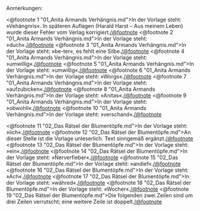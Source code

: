 <div class="anmerkungen">Anmerkungen:</div>

<@footnote 1 "01_Anita Armands Verhängnis.md">In der Vorlage steht: »Vehängnris«. In späteren Auflagen (Harald Harst – Aus meinem Leben) wurde dieser Fehler vom Verlag korrigiert.</@footnote>
<@footnote 2 "01_Anita Armands Verhängnis.md">In der Vorlage steht: »duch«.</@footnote>
<@footnote 3 "01_Anita Armands Verhängnis.md">In der Vorlage steht: »be-ter«, es fehlt eine Silbe.</@footnote>
<@footnote 4 "01_Anita Armands Verhängnis.md">In der Vorlage steht: »umwillig«.</@footnote>
<@footnote 5 "01_Anita Armands Verhängnis.md">In der Vorlage steht: »umwillig«.</@footnote>
<@footnote 6 "01_Anita Armands Verhängnis.md">In der Vorlage steht: »Worgs«.</@footnote>
<@footnote 7 "01_Anita Armands Verhängnis.md">In der Vorlage steht: »aufzubicken«.</@footnote>
<@footnote 8 "01_Anita Armands Verhängnis.md">In der Vorlage steht: »Anitas«.</@footnote>
<@footnote 9 "01_Anita Armands Verhängnis.md">In der Vorlage steht: »obwohll«.</@footnote>
<@footnote 10 "01_Anita Armands Verhängnis.md">In der Vorlage steht: »verschand«.</@footnote>

<@footnote 11 "02_Das Rätsel der Blumentöpfe.md">In der Vorlage steht: »iich«.</@footnote>
<@footnote 12 "02_Das Rätsel der Blumentöpfe.md">An dieser Stelle ist die Vorlage unleserlich. Text sinngemäß ergänzt.</@footnote>
<@footnote 13 "02_Das Rätsel der Blumentöpfe.md">In der Vorlage steht: »ein«.</@footnote>
<@footnote 14 "02_Das Rätsel der Blumentöpfe.md">In der Vorlage steht: »Nerverfieber«.</@footnote>
<@footnote 15 "02_Das Rätsel der Blumentöpfe.md">In der Vorlage steht: »andief«.</@footnote>
<@footnote 16 "02_Das Rätsel der Blumentöpfe.md">In der Vorlage steht: »Ach«.</@footnote>
<@footnote 17 "02_Das Rätsel der Blumentöpfe.md">In der Vorlage steht: »währed«.</@footnote>
<@footnote 18 "02_Das Rätsel der Blumentöpfe.md">In der Vorlage steht: »Wocher«.</@footnote>
<@footnote 19 "02_Das Rätsel der Blumentöpfe.md">Die folgenden zwei Zeilen sind um drei Zeilen verrutscht; eine weitere Zeile ist doppelt.</@footnote>


